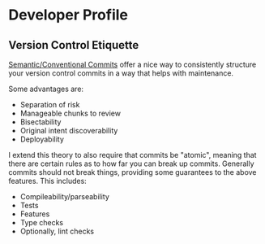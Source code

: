 # Developer Profile

## Version Control Etiquette

[Semantic/Conventional Commits](https://www.conventionalcommits.org/en/v1.0.0/) offer a nice way to consistently structure your version control commits in a way that helps with maintenance.

Some advantages are:
*  Separation of risk
*  Manageable chunks to review
*  Bisectability
*  Original intent discoverability
*  Deployability

I extend this theory to also require that commits be "atomic", meaning that there are certain rules as to how far you can break up commits.  Generally commits should not break things, providing some guarantees to the above features.  This includes:
*  Compileability/parseability
*  Tests
*  Features
*  Type checks
*  Optionally, lint checks
